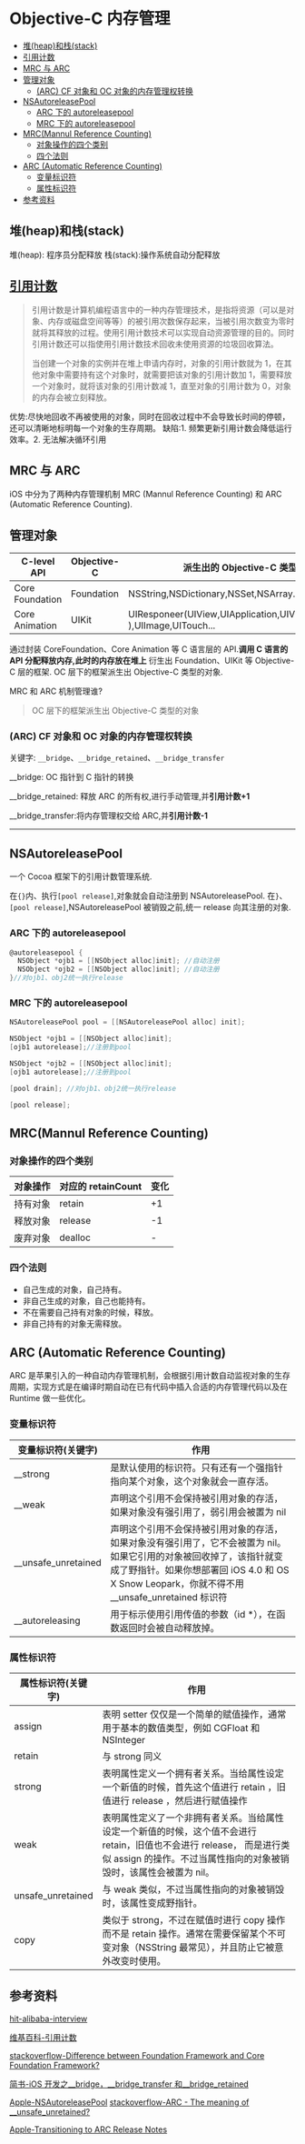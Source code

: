 # Objective-C 内存管理

- [堆(heap)和栈(stack)](#堆heap和栈stack)
- [引用计数](#引用计数httpszhwikipediaorgwikie5bc95e794a8e8aea1e695b0)
- [MRC 与 ARC](#mrc-与-arc)
- [管理对象](#管理对象)
  - [(ARC) CF 对象和 OC 对象的内存管理权转换](#arc-cf-对象和-oc-对象的内存管理权转换)
- [NSAutoreleasePool](#nsautoreleasepool)
  - [ARC 下的 autoreleasepool](#arc-下的-autoreleasepool)
  - [MRC 下的 autoreleasepool](#mrc-下的-autoreleasepool)
- [MRC(Mannul Reference Counting)](#mrcmannul-reference-counting)
  - [对象操作的四个类别](#对象操作的四个类别)
  - [四个法则](#四个法则)
- [ARC (Automatic Reference Counting)](#arc-automatic-reference-counting)
  - [变量标识符](#变量标识符)
  - [属性标识符](#属性标识符)
- [参考资料](#参考资料)

## 堆(heap)和栈(stack)

堆(heap): 程序员分配释放
栈(stack):操作系统自动分配释放

## [引用计数](https://zh.wikipedia.org/wiki/%E5%BC%95%E7%94%A8%E8%AE%A1%E6%95%B0)

> 引用计数是计算机编程语言中的一种内存管理技术，是指将资源（可以是对象、内存或磁盘空间等等）的被引用次数保存起来，当被引用次数变为零时就将其释放的过程。使用引用计数技术可以实现自动资源管理的目的。同时引用计数还可以指使用引用计数技术回收未使用资源的垃圾回收算法。
>
> 当创建一个对象的实例并在堆上申请内存时，对象的引用计数就为 1，在其他对象中需要持有这个对象时，就需要把该对象的引用计数加 1，需要释放一个对象时，就将该对象的引用计数减 1，直至对象的引用计数为 0，对象的内存会被立刻释放。

优势:尽快地回收不再被使用的对象，同时在回收过程中不会导致长时间的停顿，还可以清晰地标明每一个对象的生存周期。
缺陷:1. 频繁更新引用计数会降低运行效率。2. 无法解决循环引用

## MRC 与 ARC

iOS 中分为了两种内存管理机制 MRC (Mannul Reference Counting) 和 ARC (Automatic Reference Counting).

## 管理对象

| C-level API     | Objective-C | 派生出的 Objective-C 类型                                              |
| --------------- | ----------- | ---------------------------------------------------------------------- |
| Core Foundation | Foundation  | NSString,NSDictionary,NSSet,NSArray...                                 |
| Core Animation  | UIKit       | UIResponeer(UIView,UIApplication,UIViewController ),UIImage,UITouch... |

通过封装 CoreFoundation、Core Animation 等 C 语言层的 API.**调用 C 语言的 API 分配释放内存,此时的内存放在堆上**
衍生出 Foundation、UIKit 等 Objective-C 层的框架.
OC 层下的框架派生出 Objective-C 类型的对象.

MRC 和 ARC 机制管理谁?

> OC 层下的框架派生出 Objective-C 类型的对象

### (ARC) CF 对象和 OC 对象的内存管理权转换

关键字: `__bridge`、`__bridge_retained`、`__bridge_transfer`

\_\_bridge: OC 指针到 C 指针的转换

\_\_bridge_retained: 释放 ARC 的所有权,进行手动管理,并**引用计数+1**

\_\_bridge_transfer:将内存管理权交给 ARC,并**引用计数-1**

---

## NSAutoreleasePool

一个 Cocoa 框架下的引用计数管理系统.

在`{}`内、执行`[pool release]`,对象就会自动注册到 NSAutoreleasePool.
在`}`、`[pool release]`,NSAutoreleasePool 被销毁之前,统一 release 向其注册的对象.

### ARC 下的 autoreleasepool

```objective-c
@autoreleasepool {
  NSObject *ojb1 = [[NSObject alloc]init]; //自动注册
  NSObject *ojb2 = [[NSObject alloc]init]; //自动注册
}//对ojb1、obj2统一执行release
```

### MRC 下的 autoreleasepool

```objective-c
NSAutoreleasePool pool = [[NSAutoreleasePool alloc] init];

NSObject *ojb1 = [[NSObject alloc]init];
[ojb1 autorelease];//注册到pool

NSObject *ojb2 = [[NSObject alloc]init];
[ojb1 autorelease];//注册到pool

[pool drain]; //对ojb1、obj2统一执行release

[pool release];
```

## MRC(Mannul Reference Counting)

### 对象操作的四个类别

| 对象操作 | 对应的 retainCount | 变化 |
| -------- | ------------------ | ---- |
| 持有对象 | retain             | +1   |
| 释放对象 | release            | -1   |
| 废弃对象 | dealloc            | -    |

### 四个法则

- 自己生成的对象，自己持有。
- 非自己生成的对象，自己也能持有。
- 不在需要自己持有对象的时候，释放。
- 非自己持有的对象无需释放。

## ARC (Automatic Reference Counting)

ARC 是苹果引入的一种自动内存管理机制，会根据引用计数自动监视对象的生存周期，实现方式是在编译时期自动在已有代码中插入合适的内存管理代码以及在 Runtime 做一些优化。

### 变量标识符

| 变量标识符(关键字)    | 作用                                                                                                                                                                                                                  |
| --------------------- | --------------------------------------------------------------------------------------------------------------------------------------------------------------------------------------------------------------------- |
| \_\_strong            | 是默认使用的标识符。只有还有一个强指针指向某个对象，这个对象就会一直存活。                                                                                                                                            |
| \_\_weak              | 声明这个引用不会保持被引用对象的存活，如果对象没有强引用了，弱引用会被置为 nil                                                                                                                                        |
| \_\_unsafe_unretained | 声明这个引用不会保持被引用对象的存活，如果对象没有强引用了，它不会被置为 nil。如果它引用的对象被回收掉了，该指针就变成了野指针。如果你想部署回 iOS 4.0 和 OS X Snow Leopark，你就不得不用\_\_unsafe_unretained 标识符 |
| \_\_autoreleasing     | 用于标示使用引用传值的参数（id \*），在函数返回时会被自动释放掉。                                                                                                                                                     |

### 属性标识符

| 属性标识符(关键字) | 作用                                                                                                                                                                                       |
| ------------------ | ------------------------------------------------------------------------------------------------------------------------------------------------------------------------------------------ |
| assign             | 表明 setter 仅仅是一个简单的赋值操作，通常用于基本的数值类型，例如 CGFloat 和 NSInteger                                                                                                    |
| retain             | 与 strong 同义                                                                                                                                                                             |
| strong             | 表明属性定义一个拥有者关系。当给属性设定一个新值的时候，首先这个值进行 retain ，旧值进行 release ，然后进行赋值操作                                                                        |
| weak               | 表明属性定义了一个非拥有者关系。当给属性设定一个新值的时候，这个值不会进行 retain，旧值也不会进行 release， 而是进行类似 assign 的操作。不过当属性指向的对象被销毁时，该属性会被置为 nil。 |
| unsafe_unretained  | 与 weak 类似，不过当属性指向的对象被销毁时，该属性变成野指针。                                                                                                                             |
| copy               | 类似于 strong，不过在赋值时进行 copy 操作而不是 retain 操作。通常在需要保留某个不可变对象（NSString 最常见），并且防止它被意外改变时使用。                                                 |

## 参考资料

[hit-alibaba-interview](https://hit-alibaba.github.io/interview/iOS/ObjC-Basic/MM.html)

[维基百科-引用计数](https://hit-alibaba.github.io/interview/iOS/ObjC-Basic/MM.html)

[stackoverflow-Difference between Foundation Framework and Core Foundation Framework?](https://stackoverflow.com/questions/1843251/vdifference-between-foundation-framework-and-core-foundation-framework)

[简书-iOS 开发之\_\_bridge，\_\_bridge_transfer 和\_\_bridge_retained](https://www.jianshu.com/p/11c3bc21f56e)

[Apple-NSAutoreleasePool](https://developer.apple.com/documentation/foundation/nsautoreleasepool)
[stackoverflow-ARC - The meaning of \_\_unsafe_unretained?](https://stackoverflow.com/questions/8592289/arc-the-meaning-of-unsafe-unretained)

[Apple-Transitioning to ARC Release Notes](https://developer.apple.com/library/archive/releasenotes/ObjectiveC/RN-TransitioningToARC/Introduction/Introduction.html)
